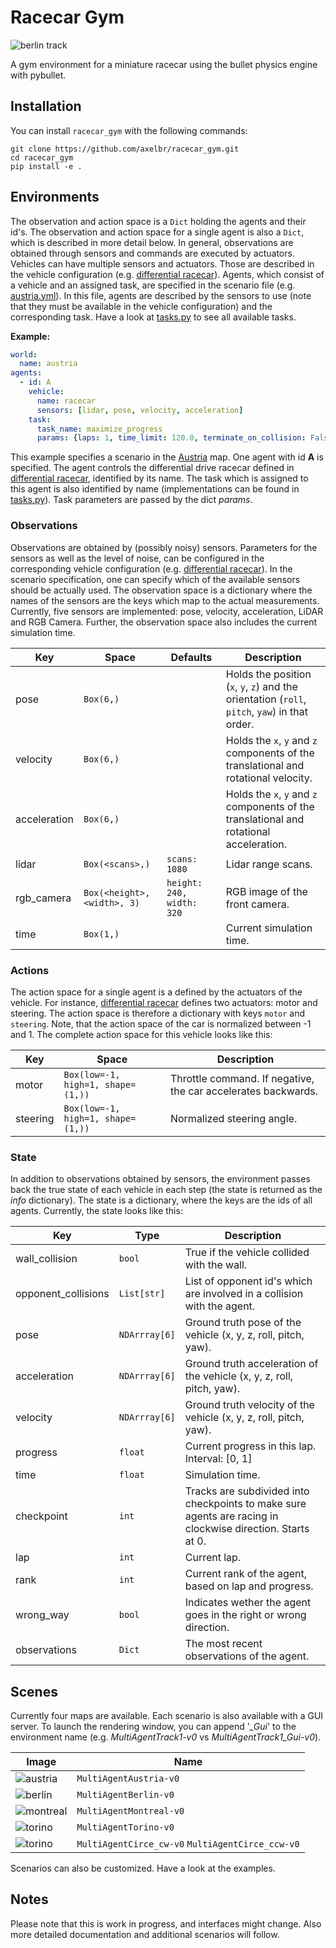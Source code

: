 # Racecar Gym

![berlin track](docs/racecar_gym.gif)

A gym environment for a miniature racecar using the bullet physics engine with pybullet.
## Installation
You can install ``racecar_gym`` with the following commands:

```shell_script
git clone https://github.com/axelbr/racecar_gym.git
cd racecar_gym
pip install -e .
```

## Environments

The observation and action space is a `Dict` holding the agents and their id's. The observation and action space for a single agent 
is also a `Dict`, which is described in more detail below. In general, observations are obtained through sensors and commands
are executed by actuators. Vehicles can have multiple sensors and actuators. Those are described in the vehicle configuration
(e.g. [differential racecar](models/vehicles/racecar/racecar.yml)). Agents, which consist of a vehicle and an assigned task,
are specified in the scenario file (e.g. [austria.yml](scenarios/austria.yml)). In this file, agents are described by the
sensors to use (note that they must be available in the vehicle configuration) and the corresponding task. Have a look at
[tasks.py](racecar_gym/core/tasks.py) to see all available tasks.

**Example:**
```yaml
world:
  name: austria
agents:
  - id: A
    vehicle:
      name: racecar
      sensors: [lidar, pose, velocity, acceleration]
    task:
      task_name: maximize_progress
      params: {laps: 1, time_limit: 120.0, terminate_on_collision: False}
```

This example specifies a scenario in the [Austria](models/scenes/austria/austria.yml) map.
One agent with id **A** is specified. The agent controls the differential drive racecar defined in [differential racecar](models/vehicles/racecar/racecar.yml), identified by its name. The task which is assigned to this agent is also identified by name (implementations can be found in [tasks.py](racecar_gym/core/tasks.py)). Task parameters are passed by the dict *params*.

### Observations

Observations are obtained by (possibly noisy) sensors. Parameters for the sensors as well as the level of noise, can be
configured in the corresponding vehicle configuration (e.g.  [differential racecar](models/vehicles/racecar/racecar.yml)). 
In the scenario specification, one can specify which of the available  sensors should be actually used. 
The observation space is a dictionary where the names of the sensors are the keys 
which map to the actual measurements. Currently, five sensors are implemented:
pose, velocity, acceleration, LiDAR and RGB Camera. Further, the observation space also includes the current simulation time.

|Key|Space|Defaults|Description|
|---|---|---|---|
|pose|`Box(6,)`| |Holds the position (`x`, `y`, `z`) and the orientation (`roll`, `pitch`, `yaw`) in that order.|
|velocity|`Box(6,)`| |Holds the `x`, `y` and `z` components of the translational and rotational velocity.|
|acceleration|`Box(6,)`| |Holds the `x`, `y` and `z` components of the translational and rotational acceleration.|
|lidar|`Box(<scans>,)`|`scans: 1080`|Lidar range scans.|
|rgb_camera|`Box(<height>, <width>, 3)`|`height: 240, width: 320`|RGB image of the front camera.|
|time|`Box(1,)`| |Current simulation time.|

### Actions
The action space for a single agent is a defined by the actuators of the vehicle. For instance, [differential racecar](models/vehicles/racecar/racecar.yml)
defines two actuators: motor and steering. The action space is therefore a dictionary with keys `motor` and `steering`.
Note, that the action space of the car is normalized between -1 and 1.
The complete action space for this vehicle looks like this:

|Key|Space|Description|
|---|---|---|
|motor|`Box(low=-1, high=1, shape=(1,))`|Throttle command. If negative, the car accelerates backwards.|
|steering|`Box(low=-1, high=1, shape=(1,))`|Normalized steering angle.|

### State
In addition to observations obtained by sensors, the environment passes back the true state of each vehicle in each
step (the state is returned as the *info* dictionary). The state is a dictionary, where the keys are the ids of all agents.
Currently, the state looks like this:

|Key|Type|Description|
|---|---|---|
|wall_collision|`bool`|True if the vehicle collided with the wall.|
|opponent_collisions|`List[str]`|List of opponent id's which are involved in a collision with the agent.|
|pose|`NDArrray[6]`|Ground truth pose of the vehicle (x, y, z, roll, pitch, yaw).|
|acceleration|`NDArrray[6]`|Ground truth acceleration of the vehicle (x, y, z, roll, pitch, yaw).|
|velocity|`NDArrray[6]`|Ground truth velocity of the vehicle (x, y, z, roll, pitch, yaw).|
|progress|`float`|Current progress in this lap. Interval: [0, 1]|
|time|`float`|Simulation time.|
|checkpoint|`int`|Tracks are subdivided into checkpoints to make sure agents are racing in clockwise direction. Starts at 0.|
|lap|`int`|Current lap.|
|rank|`int`|Current rank of the agent, based on lap and progress.|
|wrong_way|`bool`|Indicates wether the agent goes in the right or wrong direction.|
|observations|`Dict`|The most recent observations of the agent.
## Scenes

Currently four maps are available. Each scenario is also available with a GUI
server. To launch the rendering window, you can append '*_Gui*' to the environment name (e.g. *MultiAgentTrack1-v0* vs *MultiAgentTrack1_Gui-v0*).


| Image | Name |
| --- | --- |
|![austria](docs/tracks/austria.png)|`MultiAgentAustria-v0`|
|![berlin](docs/tracks/berlin.png)|`MultiAgentBerlin-v0`|
|![montreal](docs/tracks/montreal.png)|`MultiAgentMontreal-v0`|
|![torino](docs/tracks/torino.png)|`MultiAgentTorino-v0`|
|![torino](docs/tracks/circle.png)|`MultiAgentCirce_cw-v0` `MultiAgentCirce_ccw-v0`|

Scenarios can also be customized. Have a look at the examples.

## Notes
Please note that this is work in progress, and interfaces might change. Also more detailed documentation and additional scenarios will follow.

